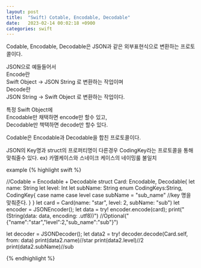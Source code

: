 ```yaml
---
layout: post
title:  "Swift) Cotable, Encodable, Decodable"
date:   2023-02-14 00:02:18 +0900
categories: swift
---
```

Codable, Encodable, Decodable은 JSON과 같은 외부표현식으로 변환하는 프로토콜이다.

JSON으로 예들들어서  
Encode란  
Swift Object -> JSON String 로 변환하는 작업이며  
Decode란  
JSON String -> Swift Object 로 변환하는 작업이다.  

특정 Swift Object에  
Encodable만 채택하면 encode만 할수 있고,  
Decodable만 책택하면 decode만 할수 있다.  

Codable은 Encodable과 Decodable을 합친 프로토콜이다.

JSON의 Key명과 struct의 프로퍼티명이 다른경우 CodingKey라는 프로토콜을 통해 맞춰줄수 있다.
ex) 카멜케이스와 스네이크 케이스의 네이밍룰 불일치

example
{% highlight swift %}

//Codable = Encodable + Decodable
struct Card: Encodable, Decodable{
    let name: String
    let level: Int
    let subName: String
    enum CodingKeys:String, CodingKey{
        case name
        case level
        case subName = "sub_name" //key 명을 맞춰준다.
    }
}
let card = Card(name: "star", level: 2, subName: "sub")
let encoder = JSONEncoder();
let data = try! encoder.encode(card);
print("\(String(data: data, encoding: .utf8))")
//Optional("{\"name\":\"star\",\"level\":2,\"sub_name\":\"sub\"}")

let decoder = JSONDecoder();
let data2 = try! decoder.decode(Card.self, from: data)
print(data2.name)//star
print(data2.level)//2
print(data2.subName)//sub


{% endhighlight %}